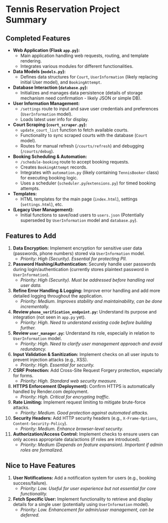 # Tennis Reservation Project Summary

## Completed Features

*   **Web Application (Flask `app.py`):** 
    *   Main application handling web requests, routing, and template rendering.
    *   Integrates various modules for different functionalities.
*   **Data Models (`models.py`):** 
    *   Defines data structures for `Court`, `UserInformation` (likely replacing initial User model), and `BookingAttempt`.
*   **Database Interaction (`database.py`):**
    *   Initializes and manages data persistence (details of storage mechanism need confirmation - likely JSON or simple DB).
*   **User Information Management:**
    *   `/settings` route to input and save user credentials and preferences (`UserInformation` model).
    *   Loads latest user info for display.
*   **Court Scraping (`court_scraper.py`):**
    *   `update_court_list` function to fetch available courts.
    *   Functionality to sync scraped courts with the database (`Court` model).
    *   Routes for manual refresh (`/courts/refresh`) and debugging (`/courts/debug`).
*   **Booking Scheduling & Automation:**
    *   `/schedule-booking` route to accept booking requests.
    *   Creates `BookingAttempt` records.
    *   Integrates with `automation.py` (likely containing `TennisBooker` class) for executing booking logic.
    *   Uses a scheduler (`scheduler.py`/`extensions.py`) for timed booking attempts.
*   **Templates:** 
    *   HTML templates for the main page (`index.html`), settings (`settings.html`), etc.
*   **(Legacy User Management):** 
    *   Initial functions to save/load users to `users.json` (Potentially superseded by `UserInformation` model and `database.py`).

## Features to Add

1.  **Data Encryption:** Implement encryption for sensitive user data (passwords, phone numbers) stored via `UserInformation` model.
    *   *Priority: High (Security). Essential for protecting PII.*
2.  **Password Hashing/Authentication:** Securely handle user passwords during login/authentication (currently stores plaintext password in `UserInformation`).
    *   *Priority: High (Security). Must be addressed before handling real user data.*
3.  **Refine Error Handling & Logging:** Improve error handling and add more detailed logging throughout the application.
    *   *Priority: Medium. Improves stability and maintainability, can be done incrementally.*
4.  **Review `phone_verification_endpoint.py`:** Understand its purpose and integration (not seen in `app.py` yet).
    *   *Priority: High. Need to understand existing code before building further.*
5.  **Review `user_manager.py`:** Understand its role, especially in relation to `UserInformation` model. 
    *   *Priority: High. Need to clarify user management approach and avoid redundancy.* 
6.  **Input Validation & Sanitization:** Implement checks on all user inputs to prevent injection attacks (e.g., XSS).
    *   *Priority: High. Essential for security.*
7.  **CSRF Protection:** Add Cross-Site Request Forgery protection, especially for forms.
    *   *Priority: High. Standard web security measure.*
8.  **HTTPS Enforcement (Deployment):** Confirm HTTPS is automatically handled by Render.com deployment.
    *   *Priority: High. Critical for encrypting traffic.*
9.  **Rate Limiting:** Implement request limiting to mitigate brute-force attacks.
    *   *Priority: Medium. Good protection against automated attacks.*
10. **Security Headers:** Add HTTP security headers (e.g., `X-Frame-Options`, `Content-Security-Policy`).
    *   *Priority: Medium. Enhance browser-level security.*
11. **Authorization/Access Control:** Implement checks to ensure users can only access appropriate data/actions (if roles are introduced).
    *   *Priority: Medium (Depends on feature expansion). Important if admin roles are formalized.*

## Nice to Have Features

1.  **User Notifications:** Add a notification system for users (e.g., booking success/failure).
    *   *Priority: Low. Useful for user experience but not essential for core functionality.*
2.  **Fetch Specific User:** Implement functionality to retrieve and display details for a single user (potentially using `UserInformation` model).
    *   *Priority: Low. Enhancement for admin/user management, can be deferred.* 